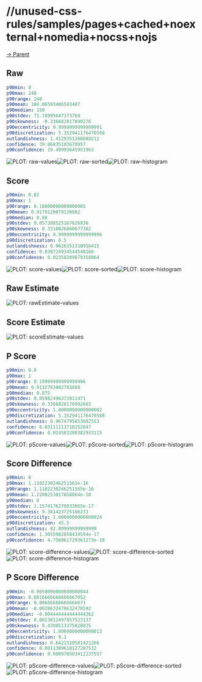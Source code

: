 
# //unused-css-rules/samples/pages+cached+noexternal+nomedia+nocss+nojs

[→ Parent](../..)


## Raw


```yaml
p90min: 0
p90max: 240
p90range: 240
p90mean: 104.06593406593407
p90median: 150
p90stdev: 71.78995647373769
p90skewness: -0.336682817899276
p90eccentricity: 0.9999999999999991
p90discretization: 5.352941176470588
outlandishness: 1.4129351388088212
confidence: 39.06835103670957
p90confidence: 29.49993645951963

```

![PLOT: raw-values](./raw/values.svg)![PLOT: raw-sorted](./raw/sorted.svg)![PLOT: raw-histogram](./raw/histogram.svg)
## Score


```yaml
p90min: 0.82
p90max: 1
p90range: 0.18000000000000005
p90mean: 0.9179120879120882
p90median: 0.88
p90stdev: 0.057388525167626936
p90skewness: 0.3310026860077382
p90eccentricity: 0.9999999999999996
p90discretization: 6.5
outlandishness: 0.9626351310956415
confidence: 0.030724934544548166
p90confidence: 0.02358209879358064

```

![PLOT: score-values](./score/values.svg)![PLOT: score-sorted](./score/sorted.svg)![PLOT: score-histogram](./score/histogram.svg)
## Raw Estimate

![PLOT: rawEstimate-values](./rawEstimate/values.svg)
## Score Estimate

![PLOT: scoreEstimate-values](./scoreEstimate/values.svg)
## P Score


```yaml
p90min: 0.8
p90max: 1
p90range: 0.19999999999999996
p90mean: 0.9132783882783888
p90median: 0.875
p90stdev: 0.05982496372811471
p90skewness: 0.3366828178992663
p90eccentricity: 1.0000000000000002
p90discretization: 5.352941176470588
outlandishness: 0.9674795853682553
confidence: 0.03111113718152847
p90confidence: 0.024583280382933115

```

![PLOT: pScore-values](./pScore/values.svg)![PLOT: pScore-sorted](./pScore/sorted.svg)![PLOT: pScore-histogram](./pScore/histogram.svg)
## Score Difference


```yaml
p90min: 0
p90max: 1.1102230246251565e-16
p90range: 1.1102230246251565e-16
p90mean: 1.2200253017858864e-18
p90median: 0
p90stdev: 1.1574176270033065e-17
p90skewness: 9.381423725166233
p90eccentricity: 1.0000000000000024
p90discretization: 45.5
outlandishness: 82.80999999999999
confidence: 1.3055982858434594e-17
p90confidence: 4.756061729361273e-18

```

![PLOT: score-difference-values](./score-difference/values.svg)![PLOT: score-difference-sorted](./score-difference/sorted.svg)![PLOT: score-difference-histogram](./score-difference/histogram.svg)
## P Score Difference


```yaml
p90min: -0.0050000000000000044
p90max: 0.0016666666666667052
p90range: 0.00666666666666671
p90mean: -0.0028632478632478592
p90median: -0.004444444444444362
p90stdev: 0.0023812497857523137
p90skewness: 0.4398513375828025
p90eccentricity: 1.0000000000000013
p90discretization: 9.1
outlandishness: 0.6421510581421266
confidence: 0.0011389610127207532
p90confidence: 0.000978503412237557

```

![PLOT: pScore-difference-values](./pScore-difference/values.svg)![PLOT: pScore-difference-sorted](./pScore-difference/sorted.svg)![PLOT: pScore-difference-histogram](./pScore-difference/histogram.svg)